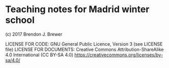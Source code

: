 Teaching notes for Madrid winter school
=======================================

(c) 2017 Brendon J. Brewer

LICENSE FOR CODE: GNU General Public Licence, Version 3 (see LICENSE file)
LICENSE FOR DOCUMENTS: Creative Commons Attribution-ShareAlike 4.0 International (CC BY-SA 4.0) https://creativecommons.org/licenses/by-sa/4.0/

